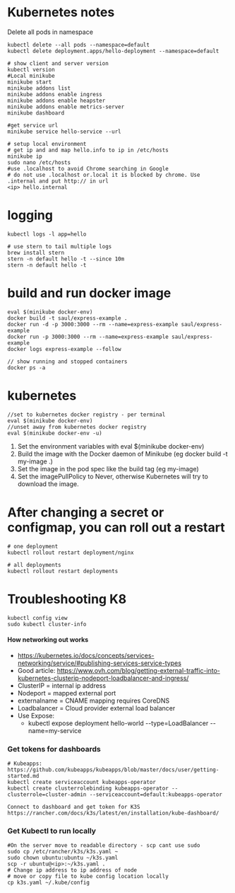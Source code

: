 # Kubernetes notes

Delete all pods in namespace
```shell script
kubectl delete --all pods --namespace=default
kubectl delete deployment.apps/hello-deployment --namespace=default
```

```shell script
# show client and server version
kubectl version
#Local minikube
minikube start
minikube addons list
minikube addons enable ingress
minikube addons enable heapster
minikube addons enable metrics-server
minikube dashboard

#get service url
minikube service hello-service --url

# setup local environment
# get ip and and map hello.info to ip in /etc/hosts
minikube ip
sudo nano /etc/hosts
#use .localhost to avoid Chrome searching in Google
# do not use .localhost or.local it is blocked by chrome. Use .internal and put http:// in url
<ip> hello.internal

```

# logging
```shell script
kubectl logs -l app=hello

# use stern to tail multiple logs
brew install stern
stern -n default hello -t --since 10m
stern -n default hello -t
```

# build and run docker image
```shell script
eval $(minikube docker-env)
docker build -t saul/express-example .
docker run -d -p 3000:3000 --rm --name=express-example saul/express-example
docker run -p 3000:3000 --rm --name=express-example saul/express-example
docker logs express-example --follow

// show running and stopped containers
docker ps -a
```

# kubernetes
```shell script
//set to kubernetes docker registry - per terminal
eval $(minikube docker-env)
//unset away from kubernetes docker registry
eval $(minikube docker-env -u)
```
1. Set the environment variables with eval $(minikube docker-env)
2. Build the image with the Docker daemon of Minikube (eg docker build -t my-image .)
3. Set the image in the pod spec like the build tag (eg my-image)
4. Set the imagePullPolicy to Never, otherwise Kubernetes will try to download the image.

# After changing a secret or configmap, you can roll out a restart
```shell script
# one deployment
kubectl rollout restart deployment/nginx

# all deployments
kubectl rollout restart deployments

```

# Troubleshooting K8
```shell script
kubectl config view
sudo kubectl cluster-info
```

#### How networking out works
* https://kubernetes.io/docs/concepts/services-networking/service/#publishing-services-service-types
* Good article: https://www.ovh.com/blog/getting-external-traffic-into-kubernetes-clusterip-nodeport-loadbalancer-and-ingress/
* ClusterIP = internal ip address
* Nodeport = mapped external port
* externalname = CNAME mapping requires CoreDNS
* Loadbalancer = Cloud provider external load balancer
* Use Expose: 
    * kubectl expose deployment hello-world --type=LoadBalancer --name=my-service
    
    
### Get tokens for dashboards
```shell script
# Kubeapps: https://github.com/kubeapps/kubeapps/blob/master/docs/user/getting-started.md
kubectl create serviceaccount kubeapps-operator
kubectl create clusterrolebinding kubeapps-operator --clusterrole=cluster-admin --serviceaccount=default:kubeapps-operator

Connect to dashboard and get token for K3S
https://rancher.com/docs/k3s/latest/en/installation/kube-dashboard/
```

### Get Kubectl to run locally
```shell script
#On the server move to readable directory - scp cant use sudo
sudo cp /etc/rancher/k3s/k3s.yaml ~ 
sudo chown ubuntu:ubuntu ~/k3s.yaml
scp -r ubuntu@<ip>:~/k3s.yaml .
# Change ip address to ip address of node
# move or copy file to kube config location locally
cp k3s.yaml ~/.kube/config

```
